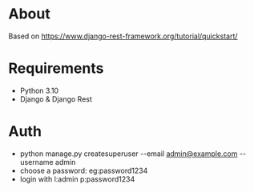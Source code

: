 # About
Based on https://www.django-rest-framework.org/tutorial/quickstart/

# Requirements
- Python 3.10
- Django & Django Rest


# Auth
- python manage.py createsuperuser --email admin@example.com --username admin
- choose a password: eg:password1234
- login with l:admin p:password1234